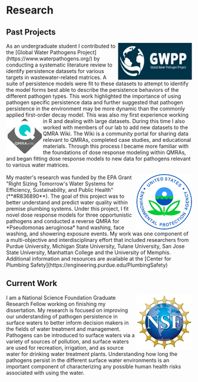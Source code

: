 # Research

## Past Projects
<img align="right" src="/docs/assets/GWPP_Logo.PNG" width="200" height="100" alt="Global Water Pathogen Project Logo and Website Header">
As an undergraduate student I contributed to the [Global Water Pathogens Project](https://www.waterpathogens.org/) by conducting a systematic literature review to identify persistence datasets for various targets in wastewater-related matrices. A suite of persistence models were fit to these datasets to attempt to identify the model forms best able to describe the persistence behaviors of the different pathogen types. This work highlighted the importance of using pathogen specific persistence data and further suggested that pathogen persistence in the environment may be more dynamic than the commonly applied first-order decay model. This was also my first experience working in R and dealing with large datasets.

 <img align="left" src="/docs/assets/old_wiki_logo.PNG"  width="100" height="100" alt="QMRA Wiki Logo">
During this time I also worked with members of our lab to add new datasets to the QMRA Wiki. The Wiki is a community portal for sharing data relevant to QMRAs, completed case studies, and educational materials. Through this process I became more familiar with the foundations of dose response modeling within QMRAs, and began fitting dose response models to new data for pathogens relevant to various water matrices. 
<br>
<br>
<img align="right" src="/docs/assets/EPA_logo.png" width="150" height="150" alt="EPA Logo">
My master's research was funded by the EPA Grant "Right Sizing Tomorrow's Water Systems for Efficiency, Sustainability, and Public Health" (**#R836890**). The goal of this project was to better understand and predict water quality within premise plumbing systems. Under this project, I fit novel dose response models for three opportunistic pathogens and conducted a reverse QMRA for *Pseudomonas aeruginosa* hand washing, face washing, and showering exposure events. My work was one component of a multi-objective and interdisciplinary effort that included researchers from Purdue University, Michigan State University, Tulane University, San Jose State University, Manhattan College and the University of Memphis. Additional information and resources are available at the [Center for Plumbing Safety](https://engineering.purdue.edu/PlumbingSafety)

## Current Work
<img align="right" src="/docs/assets/nsf_logo.png" width="150" height="150" alt="NSF Logo">
I am a National Science Foundation Graduate Research Fellow working on finishing my dissertation. My research is focused on improving our understanding of pathogen persistence in surface waters to better inform decision makers in the fields of water treatment and management. Pathogens can be introduced to surface waters via a variety of sources of pollution, and surface waters are used for recreation, irrigation, and as source water for drinking water treatment plants. Understanding how long the pathogens persist in the different surface water environments is an important component of characterizing any possible human health risks associated with using the water. 
